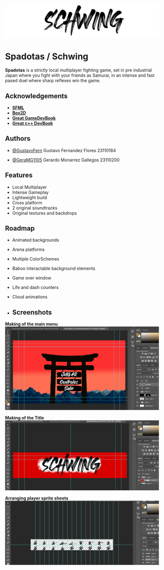 
![Logo](https://github.com/GustavoFern/Spadotas/blob/main/assets/images/titulo.png)


# Spadotas / Schwing

**Spadotas** is a strictly local multiplayer fighting game, set in pre industrial Japan where you fight with your friends as Samurai, in an intense and fast pased duel where sharp reflexes win the game.


## Acknowledgements

 - [**SFML**](https://www.sfml-dev.org/)
 - [**Box2D**](https://box2d.org/)
 - [**Great GameDevBook**](https://www.amazon.com/Level-Guide-Great-Video-Design/dp/1118877160)
 - [**Great c++ DevBook**](https://github.com/CRySoL/pensarencpp)

## Authors

- [@GustavoFern](https://github.com/GustavoFern)
    Gustavo Fernandez Flores 23110184

- [@GeraMG1105](https://github.com/GeraMG1105)
    Gerardo Monarrez Gallegos 23110200

## Features

- Local Multiplayer
- Intense Gameplay
- Lightweight build
- Cross platform
- 2 original soundtracks
- Original textures and backdrops





## Roadmap

- Animated backgrounds

- Arena platforms

- Multiple ColorSchemes

- Baboo interactable background elements

- Game over window

- Life and dash counters 

- Cloud animations

-  ## Screenshots

**Making of the main menu**
![PhotoShopScreen1](https://github.com/GustavoFern/Spadotas/blob/main/Readme%20images/screenshot1.png)



**Making of the Title**
![PhotoShopScreen2](https://github.com/GustavoFern/Spadotas/blob/main/Readme%20images/screenshot2.png)



**Arranging player sprite sheets**
![PhotoShopScreen3](https://github.com/GustavoFern/Spadotas/blob/main/Readme%20images/Screenshot3.png)



